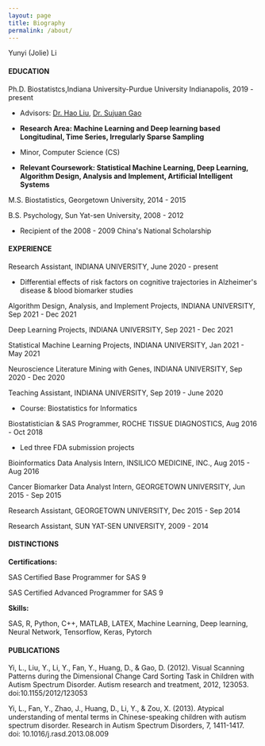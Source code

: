 ```yaml
---
layout: page
title: Biography
permalink: /about/
---
```


Yunyi (Jolie) Li

#### EDUCATION
Ph.D. Biostatistcs,Indiana University-Purdue University Indianapolis, 2019 - present

- Advisors: [Dr. Hao Liu](https://www.linkedin.com/in/hao-liu-153aa090/), [Dr. Sujuan Gao](https://medicine.iu.edu/faculty/2068/gao-sujuan)

- **Research Area: Machine Learning and Deep learning based Longitudinal, Time Series, Irregularly Sparse Sampling**

- Minor, Computer Science (CS)

- **Relevant Coursework: Statistical Machine Learning, Deep Learning, Algorithm Design, Analysis and Implement, Artificial Intelligent Systems**

M.S. Biostatistics, Georgetown University, 2014 - 2015

B.S. Psychology, Sun Yat-sen University, 2008 - 2012

- Recipient of the 2008 - 2009 China's National Scholarship

#### EXPERIENCE
Research Assistant, INDIANA UNIVERSITY, June 2020 - present

- Differential effects of risk factors on cognitive trajectories in Alzheimer's disease & blood biomarker studies

Algorithm Design, Analysis, and Implement Projects, INDIANA UNIVERSITY, Sep 2021 - Dec 2021

Deep Learning Projects, INDIANA UNIVERSITY, Sep 2021 - Dec 2021

Statistical Machine Learning Projects, INDIANA UNIVERSITY, Jan 2021 - May 2021

Neuroscience Literature Mining with Genes, INDIANA UNIVERSITY, Sep 2020 - Dec 2020


Teaching Assistant, INDIANA UNIVERSITY, Sep 2019 - June 2020

- Course: Biostatistics for Informatics

Biostatistician & SAS Programmer, ROCHE TISSUE DIAGNOSTICS, Aug 2016 - Oct 2018
- Led three FDA submission projects

Bioinformatics Data Analysis Intern, INSILICO MEDICINE, INC., Aug 2015 - Aug 2016

Cancer Biomarker Data Analyst Intern, GEORGETOWN UNIVERSITY, Jun 2015 - Sep 2015

Research Assistant, GEORGETOWN UNIVERSITY, Dec 2015 - Sep 2014

Research Assistant, SUN YAT-SEN UNIVERSITY, 2009 - 2014

#### DISTINCTIONS
**Certifications:**

SAS Certified Base Programmer for SAS 9 

SAS Certified Advanced Programmer for SAS 9 

**Skills:**

SAS, R, Python, C++, MATLAB, LATEX, Machine Learning, Deep learning, Neural Network, Tensorflow, Keras, Pytorch

#### PUBLICATIONS
Yi, L., Liu, Y., Li, Y., Fan, Y., Huang, D., & Gao, D. (2012). Visual Scanning Patterns during the Dimensional Change Card Sorting Task in Children with Autism Spectrum Disorder. Autism research and treatment, 2012, 123053. doi:10.1155/2012/123053

Yi, L., Fan, Y., Zhao, J., Huang, D., Li, Y., & Zou, X. (2013). Atypical understanding of mental terms in Chinese-speaking children with autism spectrum disorder. Research in Autism Spectrum Disorders, 7, 1411-1417. doi: 10.1016/j.rasd.2013.08.009





